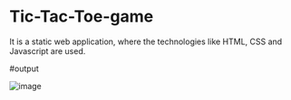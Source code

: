 # Tic-Tac-Toe-game
It is a static web application, where the technologies like HTML, CSS and Javascript are used.

#output

![image](https://user-images.githubusercontent.com/70971734/139593577-acd97145-9957-4932-8962-4c68639fe719.png)
